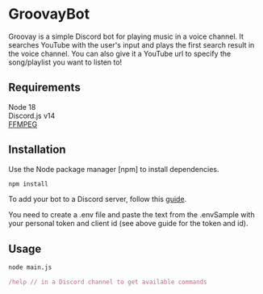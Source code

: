 # GroovayBot

Groovay is a simple Discord bot for playing music in a voice channel. It searches YouTube with
the user's input and plays the first search result in the voice channel. You can also give it 
a YouTube url to specify the song/playlist you want to listen to!

## Requirements

Node 18  
Discord.js v14  
[FFMPEG](https://ffmpeg.org/download.html#build-windows) 

## Installation

Use the Node package manager [npm] to install dependencies.

```bash
npm install
```

To add your bot to a Discord server, follow this [guide](https://www.upwork.com/resources/how-to-make-discord-bot).

You need to create a .env file and paste the text from the .envSample
with your personal token and client id (see above guide for the token and id).

## Usage

```bash
node main.js
```
```js
/help // in a Discord channel to get available commands 
```